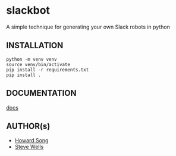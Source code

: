 # slackbot
A simple technique for generating your own Slack robots in python

## INSTALLATION

```
python -m venv venv
source venv/bin/activate
pip install -r requirements.txt
pip install .
```

## DOCUMENTATION

[docs](docs/README.md)

## AUTHOR(s)

* [Howard Song](https://basketball4nerds.wordpress.com/)
* [Steve Wells](https://www.stephendwells.com/)
